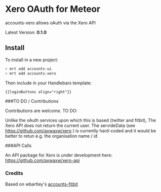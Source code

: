Xero OAuth for Meteor
=====================

accounts-xero allows oAuth via the Xero API

Latest Version: **0.1.0**

## Install

To install in a new project:
```bash
> mrt add accounts-ui
> mrt add accounts-xero
```

Then include in your Handlebars template:

```html
{{loginButtons align="right"}}
```

###TO DO / Contributions

Contributions are welcome.  TO DO:

Unlike the oAuth services upon which this is based (twitter and fitbit), The Xero API does not return the current user.  The servideData (see https://github.com/axwaxw/xero ) is currently hard-coded and it would be better to retun e.g. the organisation name / id

###API Calls

An API package for Xero is under development here: https://github.com/axwaxw/xero-api

### Credits

Based on wbartley's [accounts-fitbit](https://github.com/wbartley/accounts-fitbit)
